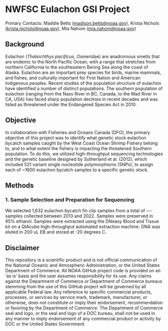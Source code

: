 
# NWFSC Eulachon GSI Project

Primary Contacts: Maddie Betts (madison.betts@noaa.gov), Krista Nichols (krista.nichols@noaa.gov), Mia Nahom (mia.nahom@noaa.gov)

## Background

Eulachon (*Thaleichthys pacificus*, Osmeridae) are anadromous smelts that are endemic to the North Pacific Ocean, with a range that stretches from northern California to the southeastern Bering Sea along the coast of Alaska. Eulachon are an important prey species for birds, marine mammals, and fishes, and culturally important for First Nation and American Indigenous peoples. Recent studies of the population structure of eulachon have identified a number of distinct populations. The southern population of eulachon (ranging from the Nass River in BC, Canada, to the Mad River in CA, USA) has faced sharp population declines in recent decades and was listed as threatened under the Endangered Species Act in 2010. 

## Objective

In collaboration with Fisheries and Oceans Canada (DFO), the primary objective of this project was to identify what genetic stock eulachon bycatch samples caught by the West Coast Ocean Shrimp Fishery belong to, and to what extent the fishery is impacting the threatened Southern population. To do this, we utilized high-throughput sequencing technologies and the genetic baseline designed by Sutherland et al. (2012), which included 521 variant single nucleotide polymorphisms (SNPs), to  assign each of ~1600 eulachon bycatch samples to a specific genetic stock.

## Methods

### 1. Sample Selection and Preparation for Sequencing

We selected 1,632 eulachon bycatch fin clip samples from a total of --- samples collected between 2013 and 2022. Samples were preserved in 95% ethanol. Samples were extracted using the DNeasy Blood and Tissue kit on a QIAcube high-throughput automated extraction machine. DNA was eluted in 200 uL EB and stored at -20 degrees C. 

## Disclaimer

This repository is a scientific product and is not official communication of the National Oceanic and Atmospheric Administration, or the United States Department of Commerce. All NOAA GitHub project code is provided on an ‘as is’ basis and the user assumes responsibility for its use. Any claims against the Department of Commerce or Department of Commerce bureaus stemming from the use of this GitHub project will be governed by all applicable Federal law. Any reference to specific commercial products, processes, or services by service mark, trademark, manufacturer, or otherwise, does not constitute or imply their endorsement, recommendation or favoring by the Department of Commerce. The Department of Commerce seal and logo, or the seal and logo of a DOC bureau, shall not be used in any manner to imply endorsement of any commercial product or activity by DOC or the United States Government.